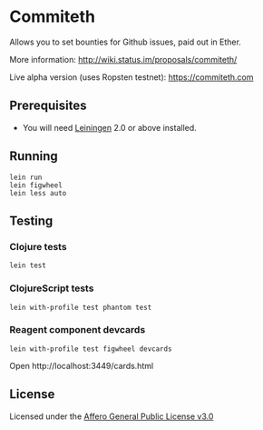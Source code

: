 # Commiteth

Allows you to set bounties for Github issues, paid out in Ether.

More information:
http://wiki.status.im/proposals/commiteth/

Live alpha version (uses Ropsten testnet):
https://commiteth.com


## Prerequisites

* You will need [Leiningen][1] 2.0 or above installed.

[1]: https://github.com/technomancy/leiningen

## Running

    lein run
    lein figwheel
    lein less auto

## Testing

### Clojure tests

    lein test

### ClojureScript tests


    lein with-profile test phantom test

### Reagent component devcards

    lein with-profile test figwheel devcards

Open http://localhost:3449/cards.html


## License

Licensed under the [Affero General Public License v3.0](https://github.com/status-im/commiteth/blob/master/LICENSE.md)
